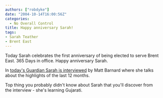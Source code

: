 ```yaml
---
authors: ["robdyke"]
date: "2004-10-14T16:00:56Z"
categories:
  - No Overall Control
title: Happy anniversary Sarah!
tags:
- Sarah Teather
- Brent East
---
```

Today Sarah celebrates the first anniversary of being elected to serve Brent East. 365 Days in office. Happy anniversary Sarah.

In [today's Guardian Sarah is interviewed](http://politics.guardian.co.uk/libdems/story/0,9061,1326510,00.html) by Matt Barnard where she talks about the highlights of the last 12 months.

Top thing you probably didn't know about Sarah that you'll discover from the interview - she's learning Gujarati.
